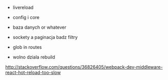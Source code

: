 - livereload
- config i core

- baza danych or whatever
- sockety a paginacja badz filtry

- glob in routes
- wolno dziala rebuild


http://stackoverflow.com/questions/36826405/webpack-dev-middleware-react-hot-reload-too-slow